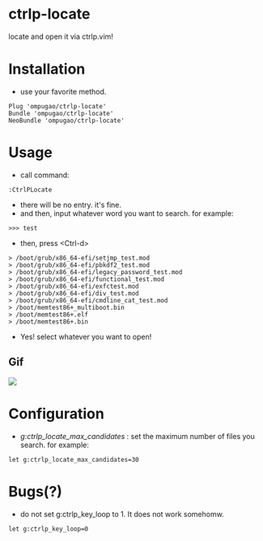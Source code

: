 # ctrlp-locate
locate and open it via ctrlp.vim!

# Installation
- use your favorite method.
````
Plug 'ompugao/ctrlp-locate'
Bundle 'ompugao/ctrlp-locate'
NeoBundle 'ompugao/ctrlp-locate'
````

# Usage
- call command:
````
:CtrlPLocate
````
- there will be no entry. it's fine.
- and then, input whatever word you want to search. for example:
````
>>> test
````
- then, press \<Ctrl-d\>
````
> /boot/grub/x86_64-efi/setjmp_test.mod
> /boot/grub/x86_64-efi/pbkdf2_test.mod
> /boot/grub/x86_64-efi/legacy_password_test.mod
> /boot/grub/x86_64-efi/functional_test.mod
> /boot/grub/x86_64-efi/exfctest.mod
> /boot/grub/x86_64-efi/div_test.mod
> /boot/grub/x86_64-efi/cmdline_cat_test.mod
> /boot/memtest86+_multiboot.bin
> /boot/memtest86+.elf
> /boot/memtest86+.bin
````
- Yes! select whatever you want to open!
  
## Gif
![](https://raw.githubusercontent.com/wiki/ompugao/ctrlp-locate/imgs/ctrlp-locate.gif)

# Configuration
- *g:ctrlp_locate_max_candidates* : set the maximum number of files you search. for example:
````
let g:ctrlp_locate_max_candidates=30
````
# Bugs(?)

- do not set g:ctrlp_key_loop to 1. It does not work somehomw.
````
let g:ctrlp_key_loop=0
````

